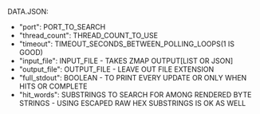 DATA.JSON:
- "port": PORT_TO_SEARCH
- "thread_count": THREAD_COUNT_TO_USE
- "timeout": TIMEOUT_SECONDS_BETWEEN_POLLING_LOOPS(1 IS GOOD)
- "input_file": INPUT_FILE - TAKES ZMAP OUTPUT[LIST OR JSON]
- "output_file": OUTPUT_FILE - LEAVE OUT FILE EXTENSION 
- "full_stdout": BOOLEAN - TO PRINT EVERY UPDATE OR ONLY WHEN HITS OR COMPLETE
- "hit_words": SUBSTRINGS TO SEARCH FOR AMONG RENDERED BYTE STRINGS - USING ESCAPED RAW HEX SUBSTRINGS IS OK AS WELL
